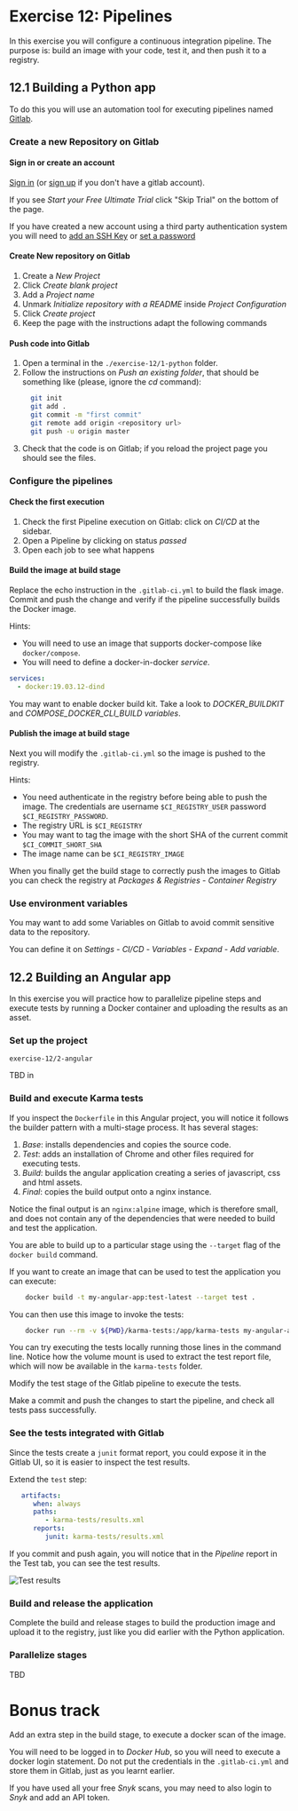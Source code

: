 # Exercise 12: Pipelines

In this exercise you will configure a continuous integration pipeline. The purpose is: build an image with your code, test it, and then push it to a registry. 

## 12.1 Building a Python app

To do this you will use an automation tool for executing pipelines named [Gitlab](https://www.gitlab.com/). 

### Create a new Repository on Gitlab

#### Sign in or create an account
[Sign in](https://gitlab.com/users/sign_in) (or [sign up](https://gitlab.com/users/sign_up) if you don't have a gitlab account).

If you see *Start your Free Ultimate Trial* click "Skip Trial" on the bottom of the page.

If you have created a new account using a third party authentication system you will need to [add an SSH Key](https://gitlab.com/-/profile/keys) or [set a password](https://gitlab.com/-/profile/password/reset)


#### Create New repository on Gitlab

1. Create a *New Project*
2. Click *Create blank project*
3. Add a *Project name*
4. Unmark *Initialize repository with a README* inside *Project Configuration*
5. Click *Create project*
6. Keep the page with the instructions adapt the following commands

#### Push code into Gitlab
1. Open a terminal in the `./exercise-12/1-python` folder.
2. Follow the instructions on *Push an existing folder*, that should be something like (please, ignore the *cd* command):
    ```bash
      git init
      git add .
      git commit -m "first commit"
      git remote add origin <repository url>
      git push -u origin master
    ```
3. Check that the code is on Gitlab; if you reload the project page you should see the files.

### Configure the pipelines

#### Check the first execution

1. Check the first Pipeline execution on Gitlab: click on *CI/CD* at the sidebar.
2. Open a Pipeline by clicking on status *passed*  
3. Open each job to see what happens

#### Build the image at build stage

Replace the echo instruction in the `.gitlab-ci.yml` to build the flask image. 
Commit and push the change and verify if the pipeline successfully builds the Docker image.

Hints:
  - You will need to use an image that supports docker-compose like `docker/compose`.
  - You will need to define a docker-in-docker *service*.
   ``` yaml
   services:
     - docker:19.03.12-dind
   ```

You may want to enable docker build kit. Take a look to *DOCKER_BUILDKIT* and *COMPOSE_DOCKER_CLI_BUILD* *variables*. 

#### Publish the image at build stage

Next you will modify the `.gitlab-ci.yml` so the image is pushed to the registry. 

Hints:
  - You need authenticate in the registry before being able to push the image. The credentials are username `$CI_REGISTRY_USER` password `$CI_REGISTRY_PASSWORD`.
  - The registry URL is `$CI_REGISTRY`
  - You may want to tag the image with the short SHA of the current commit `$CI_COMMIT_SHORT_SHA`
  - The image name can be `$CI_REGISTRY_IMAGE`

When you finally get the build stage to correctly push the images to Gitlab you can check the registry at *Packages & Registries* - *Container Registry*

### Use environment variables

You may want to add some Variables on Gitlab to avoid commit sensitive data to the repository.

You can define it on *Settings* - *CI/CD* - *Variables* - *Expand* - *Add variable*.

## 12.2 Building an Angular app

In this exercise you will practice how to parallelize pipeline steps and execute tests by running a Docker container and uploading the results as an asset.

### Set up the project

`exercise-12/2-angular`

TBD in 

### Build and execute Karma tests

If you inspect the `Dockerfile` in this Angular project, you will notice it follows the builder pattern with a multi-stage process. 
It has several stages:
1. *Base*: installs dependencies and copies the source code.
1. *Test*: adds an installation of Chrome and other files required for executing tests.
1. *Build*: builds the angular application creating a series of javascript, css and html assets.
1. *Final*: copies the build output onto a nginx instance.

Notice the final output is an `nginx:alpine` image, which is therefore small, and does not contain any of the dependencies that were needed to build and test the application.

You are able to build up to a particular stage using the `--target` flag of the `docker build` command. 

If you want to create an image that can be used to test the application you can execute:
```bash
    docker build -t my-angular-app:test-latest --target test .
```
You can then use this image to invoke the tests:
```bash
    docker run --rm -v ${PWD}/karma-tests:/app/karma-tests my-angular-app:test-latest
```
You can try executing the tests locally running those lines in the command line. Notice how the volume mount is used to extract the test report file, which will now be available in the `karma-tests` folder.

Modify the test stage of the Gitlab pipeline to execute the tests.

Make a commit and push the changes to start the pipeline, and check all tests pass successfully.

### See the tests integrated with Gitlab

Since the tests create a `junit` format report, you could expose it in the Gitlab UI, so it is easier to inspect the test results.

Extend the `test` step:
```yaml
   artifacts:
      when: always
      paths:
         - karma-tests/results.xml
      reports:
         junit: karma-tests/results.xml
```

If you commit and push again, you will notice that in the *Pipeline* report in the Test tab, you can see the test results.

![Test results](TBD)

### Build and release the application

Complete the build and release stages to build the production image and upload it to the registry, just like you did earlier with the Python application.

### Parallelize stages

TBD


# Bonus track

Add an extra step in the build stage, to execute a docker scan of the image.

You will need to be logged in to *Docker Hub*, so you will need to execute a docker login statement. Do not put the credentials in the `.gitlab-ci.yml` and store them in Gitlab, just as you learnt earlier.

If you have used all your free *Snyk* scans, you may need to also login to *Snyk* and add an API token.
